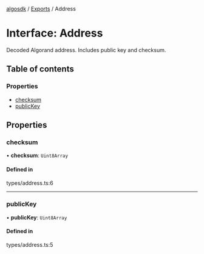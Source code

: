 [algosdk](../README.md) / [Exports](../modules.md) / Address

# Interface: Address

Decoded Algorand address. Includes public key and checksum.

## Table of contents

### Properties

- [checksum](Address.md#checksum)
- [publicKey](Address.md#publickey)

## Properties

### checksum

• **checksum**: `Uint8Array`

#### Defined in

types/address.ts:6

___

### publicKey

• **publicKey**: `Uint8Array`

#### Defined in

types/address.ts:5
